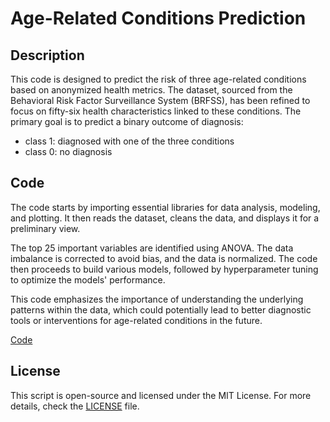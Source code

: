 # Age-Related Conditions Prediction

## Description
This code is designed to predict the risk of three age-related conditions based on anonymized health metrics. The dataset, sourced from the Behavioral Risk Factor Surveillance System (BRFSS), has been refined to focus on fifty-six health characteristics linked to these conditions. The primary goal is to predict a binary outcome of diagnosis:

- class 1: diagnosed with one of the three conditions
- class 0: no diagnosis
  
## Code

The code starts by importing essential libraries for data analysis, modeling, and plotting. It then reads the dataset, cleans the data, and displays it for a preliminary view. 

The top 25 important variables are identified using ANOVA. The data imbalance is corrected to avoid bias, and the data is normalized. The code then proceeds to build various models, followed by hyperparameter tuning to optimize the models' performance.

This code emphasizes the importance of understanding the underlying patterns within the data, which could potentially lead to better diagnostic tools or interventions for age-related conditions in the future.

[Code](Age_Related_Conditions.ipynb)

## License

This script is open-source and licensed under the MIT License. For more details, check the [LICENSE](LICENSE) file.
